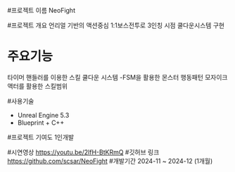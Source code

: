 #프로젝트 이름
NeoFight

#프로젝트 개요
언리얼 기반의 액션중심 1:1보스전투로 3인칭 시점 쿨다운시스템 구현

# 주요기능
타이머 핸들러를 이용한 스킬 쿨다운 시스템
-FSM을 활용한 몬스터 행동패턴
모자이크 액터를 활용한 스킬범위

#사용기술
- Unreal Engine 5.3
- Blueprint + C++

#프로젝트 기여도
1인개발

#시연영상
https://youtu.be/2lfH-BtKRmQ
#깃허브 링크
https://github.com/scsar/NeoFight
#개발기간
2024-11 ~ 2024-12 (1개월)
